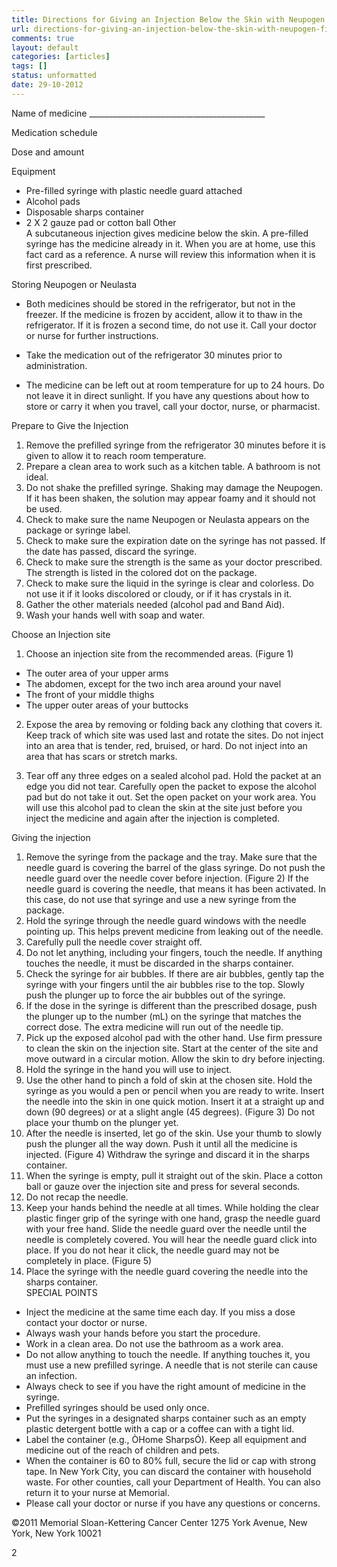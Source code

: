 ```yaml
---
title: Directions for Giving an Injection Below the Skin with Neupogen (Filgrastim) or Neulasta (pegfilgrastim) in a Pre-Filled Syringe
url: directions-for-giving-an-injection-below-the-skin-with-neupogen-filgrastim-or-neulasta-pegfilgrastim-in-a-pre-filled-syringe
comments: true
layout: default
categories: [articles]
tags: []
status: unformatted 
date: 29-10-2012
---
```

Name of medicine ____________________________________________

Medication schedule  	

Dose and amount  	

Equipment
* Pre-filled syringe with plastic needle guard attached
* Alcohol pads
* Disposable sharps container
* 2 X 2 gauze pad or cotton ball
Other  	
A subcutaneous injection gives medicine below the skin.  A pre-filled syringe has the medicine already in it. When you are at home, use this fact card as a reference. A nurse will review this information when it is first prescribed. 

Storing Neupogen or Neulasta
* Both medicines should be stored in the refrigerator, but not in the freezer.  If the medicine is frozen by accident, allow it to thaw in the refrigerator.  If it is frozen a second time, do not use it.  Call your doctor or nurse for further instructions. 

* Take the medication out of the refrigerator 30 minutes prior to administration.

* The medicine can be left out at room temperature for up to 24 hours.  Do not leave it in direct sunlight.  If you have any questions about how to store or carry it when you travel, call your doctor, nurse, or pharmacist.

Prepare to Give the Injection
1. Remove the prefilled syringe from the refrigerator 30 minutes before it is given to allow it to reach room temperature.  
2. Prepare a clean area to work such as a kitchen table. A bathroom is not ideal.
3. Do not shake the prefilled syringe.  Shaking may damage the Neupogen.  If it has been shaken, the solution may appear foamy and it should not be used. 
4. Check to make sure the name Neupogen or Neulasta appears on the package or syringe label.
5. Check to make sure the expiration date on the syringe has not passed.  If the date has passed, discard the syringe. 
6. Check to make sure the strength is the same as your doctor prescribed.  The strength is listed in the colored dot on the package. 
7. Check to make sure the liquid in the syringe is clear and colorless.  Do not use it if it looks discolored or cloudy, or if it has crystals in it. 
8. Gather the other materials needed (alcohol pad and Band Aid).
9. Wash your hands well with soap and water.

Choose an Injection site 
1. Choose an injection site from the recommended areas. (Figure 1) 
* The outer area of your upper arms 
* The abdomen, except for the two inch area around your navel
* The front of your middle thighs
* The upper outer areas of your buttocks 

2. Expose the area by removing or folding back any clothing that covers it.  Keep track of which site was used last and rotate the sites. Do not inject into an area that is tender, red, bruised, or hard.  Do not inject into an area that has scars or stretch marks.
 
3. Tear off any three edges on a sealed alcohol pad.  Hold the packet at an edge you did not tear.  Carefully open the packet to expose the alcohol pad but do not take it out. Set the open packet on your work area.  You will use this alcohol pad to clean the skin at the site just before you inject the medicine and again after the injection is completed.

Giving the injection
1. Remove the syringe from the package and the tray.  Make sure that the needle guard is covering the barrel of the glass syringe.  Do not push the needle guard over the needle cover before injection. (Figure 2) If the needle guard is covering the needle, that means it has been activated.  In this case, do not use that syringe and use a new syringe from the package. 
2. Hold the syringe through the needle guard windows with the needle pointing up.  This helps prevent medicine from leaking out of the needle. 
3. Carefully pull the needle cover straight off. 
4. Do not let anything, including your fingers, touch the needle.  If anything touches the needle, it must be discarded in the sharps container.  
5. Check the syringe for air bubbles.  If there are air bubbles, gently tap the syringe with your fingers until the air bubbles rise to the top.  Slowly push the plunger up to force the air bubbles out of the syringe. 
6. If the dose in the syringe is different than the prescribed dosage, push the plunger up to the number (mL) on the syringe that matches the correct dose. The extra medicine will run out of the needle tip.  
7. Pick up the exposed alcohol pad with the other hand.  Use firm pressure to clean the skin on the injection site. Start at the center of the site and move outward in a circular motion. Allow the skin to dry before injecting. 
8. Hold the syringe in the hand you will use to inject. 
9. Use the other hand to pinch a fold of skin at the chosen site.  Hold the syringe as you would a pen or pencil when you are ready to write.  Insert the needle into the skin in one quick motion.  Insert it at a straight up and down (90 degrees) or at a slight angle (45 degrees). (Figure 3)  Do not place your thumb on the plunger yet.
10. After the needle is inserted, let go of the skin.  Use your thumb to slowly push the plunger all the way down.  Push it until all the medicine is injected. (Figure 4)  Withdraw the syringe and discard it in the sharps container. 
11. When the syringe is empty, pull it straight out of the skin.  Place a cotton ball or gauze over the injection site and press for several seconds. 
12. Do not recap the needle. 
13. Keep your hands behind the needle at all times.  While holding the clear plastic finger grip of the syringe with one hand, grasp the needle guard with your free hand.  Slide the needle guard over the needle until the needle is completely covered.  You will hear the needle guard click into place.  If you do not hear it click, the needle guard may not be completely in place.  (Figure 5)
14. Place the syringe with the needle guard covering the needle into the sharps container.  
SPECIAL POINTS
* Inject the medicine at the same time each day.  If you miss a dose contact your doctor or nurse. 
* Always wash your hands before you start the procedure.
* Work in a clean area. Do not use the bathroom as a work area.
* Do not allow anything to touch the needle. If anything touches it, you must use a new prefilled syringe. A needle that is not sterile can cause an infection.
* Always check to see if you have the right amount of medicine in the syringe.
* Prefilled syringes should be used only once. 
* Put the syringes in a designated sharps container such as an empty plastic detergent bottle with a cap or a coffee can with a tight lid.
* Label the container (e.g., ÒHome SharpsÓ).  Keep all equipment and medicine out of the reach of children and pets.
* When the container is 60 to 80% full, secure the lid or cap with strong tape.  In New York City, you can discard the container with household waste.  For other counties, call your Department of Health.  You can also return it to your nurse at Memorial.
* Please call your doctor or nurse if you have any questions or concerns.


©2011 Memorial Sloan-Kettering Cancer Center
1275 York Avenue, New York, New York 10021

2


